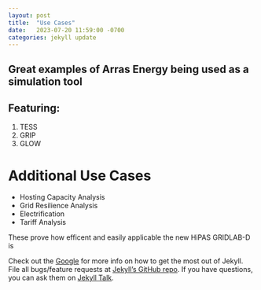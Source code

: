 ```yaml
---
layout: post
title:  "Use Cases"
date:   2023-07-20 11:59:00 -0700
categories: jekyll update
---
```

## Great examples of Arras Energy being used as a simulation tool

## Featuring:
1. TESS
2. GRIP
3. GLOW

# Additional Use Cases
-  Hosting Capacity Analysis
- Grid Resilience Analysis
- Electrification
- Tariff Analysis

These prove how efficent and easily applicable the new HiPAS GRIDLAB-D is

Check out the [Google][Google] for more info on how to get the most out of Jekyll. File all bugs/feature requests at [Jekyll’s GitHub repo][jekyll-gh]. If you have questions, you can ask them on [Jekyll Talk][jekyll-talk].

[Google]: https://google.com
[jekyll-gh]:   https://github.com/jekyll/jekyll
[jekyll-talk]: https://talk.jekyllrb.com/

